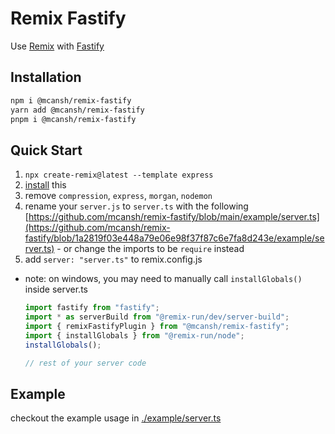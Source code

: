 # Remix Fastify

Use [Remix](https://remix.run) with [Fastify](http://fastify.io)

## Installation

```sh
npm i @mcansh/remix-fastify
yarn add @mcansh/remix-fastify
pnpm i @mcansh/remix-fastify
```

## Quick Start

1. `npx create-remix@latest --template express`
2. [install](#installation) this
3. remove `compression`, `express`, `morgan`, `nodemon`
4. rename your `server.js` to `server.ts` with the following [https://github.com/mcansh/remix-fastify/blob/main/example/server.ts](https://github.com/mcansh/remix-fastify/blob/1a2819f03e448a79e06e98f37f87c6e7fa8d243e/example/server.ts) - or change the imports to be `require` instead
5. add `server: "server.ts"` to remix.config.js
  - note: on windows, you may need to manually call `installGlobals()` inside server.ts
    ```ts
    import fastify from "fastify";
    import * as serverBuild from "@remix-run/dev/server-build";
    import { remixFastifyPlugin } from "@mcansh/remix-fastify";
    import { installGlobals } from "@remix-run/node";
    installGlobals();
    
    // rest of your server code
    ```

## Example

checkout the example usage in [./example/server.ts](https://github.com/mcansh/remix-fastify/tree/1a2819f03e448a79e06e98f37f87c6e7fa8d243e/example)
